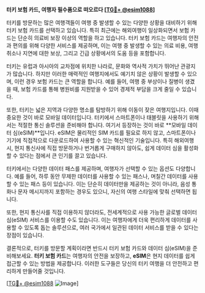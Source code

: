 **터키 보험 카드, 여행자 필수품으로 떠오르다 [[TG💪+ @esim1088](https://t.me/s/esim1088)]**

터키를 방문하는 많은 여행객들이 여행 중 발생할 수 있는 다양한 상황을 대비하기 위해 터키 보험 카드를 선택하고 있습니다. 특히 최근에는 해외여행이 일상화되면서 보험 카드는 단순히 의료비 보장 이상의 역할을 하고 있습니다. 터키 보험 카드는 여행자의 안전과 편의를 위해 다양한 서비스를 제공하며, 이는 여행 중 발생할 수 있는 의료 비용, 여행 취소나 지연에 대한 보상, 그리고 긴급 상황에서의 도움 등을 포함합니다.

터키는 유럽과 아시아의 교차점에 위치한 나라로, 문화와 역사적 가치가 뛰어난 관광지가 많습니다. 하지만 이러한 매력적인 여행지에서도 예기치 않은 상황이 발생할 수 있으며, 이런 경우 보험 카드는 큰 역할을 합니다. 예를 들어, 여행 중 부상이나 질병이 생겼을 때, 보험 카드를 통해 병원비를 지원받을 수 있어 경제적 부담을 크게 줄일 수 있습니다.

또한, 터키는 넓은 지역과 다양한 명소를 탐방하기 위해 이동이 잦은 여행지입니다. 이때 중요한 것이 바로 모바일 데이터입니다. 터키에서 스마트폰이나 태블릿을 사용하기 위해서는 적절한 통신 솔루션을 준비해야 합니다. 여기서 등장하는 것이 바로 **모바일 데이터 심(eSIM)**입니다. eSIM은 물리적인 SIM 카드를 필요로 하지 않고, 스마트폰이나 기기에 직접적으로 다운로드하여 사용할 수 있는 혁신적인 기술입니다. 특히 해외여행 시, 현지 통신사에 직접 방문하거나 번거롭게 구매하지 않아도, 쉽게 데이터 심을 활성화할 수 있다는 점에서 큰 인기를 끌고 있습니다.

터키에서는 다양한 데이터 패스를 제공하며, 여행자가 선택할 수 있는 옵션도 다양합니다. 예를 들어, 하루 동안 무제한 데이터를 사용할 수 있는 패스나, 며칠간 데이터를 사용할 수 있는 패스 등이 있습니다. 이는 단순히 데이터만을 제공하는 것이 아니라, 음성 통화나 문자 메시지까지 포함하는 경우도 있으니, 자신의 여행 스타일에 맞춰 선택하면 됩니다.

또한, 현지 통신사를 직접 이용하지 않더라도, 전세계적으로 사용 가능한 글로벌 데이터 심(eSIM) 서비스를 이용할 수도 있습니다. 이는 여행자에게 더욱 편리하게 데이터를 사용할 수 있도록 돕는 솔루션으로, 여러 국가에서 일관된 데이터 서비스를 받을 수 있다는 장점이 있습니다.

결론적으로, 터키를 방문할 계획이라면 반드시 터키 보험 카드와 데이터 심(eSIM)을 준비해보세요. **터키 보험 카드**는 여행자의 안전을 보장하고, **eSIM**은 현지 데이터를 쉽게 접근할 수 있는 방법을 제공합니다. 이러한 도구들은 당신의 터키 여행을 더 안전하고 편리하게 만들어줄 것입니다.

[[TG💪+ @esim1088](https://t.me/s/esim1088) ![Image](https://i.postimg.cc/Y0z9fWf4/image.png)]